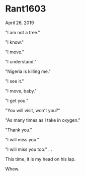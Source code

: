 # Rant1603



April 26, 2019

"I am not a tree."

"I know."

"I move."

"I understand."

"Nigeria is killing me."

"I see it."

"I move, baby."

"I get you."

"You will visit, won't you?"

"As many times as I take in oxygen."

"Thank you."

"I will miss you."

"I will miss you too."
.
.

This time, it is my head on his lap.

Whew.